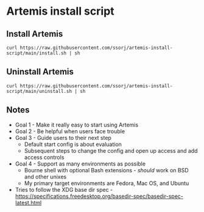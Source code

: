 # Artemis install script

## Install Artemis

~~~ shell
curl https://raw.githubusercontent.com/ssorj/artemis-install-script/main/install.sh | sh
~~~

## Uninstall Artemis

~~~ shell
curl https://raw.githubusercontent.com/ssorj/artemis-install-script/main/uninstall.sh | sh
~~~

## Notes

 - Goal 1 - Make it really easy to start using Artemis
 - Goal 2 - Be helpful when users face trouble
 - Goal 3 - Guide users to their next step
   - Default start config is about evaluation
   - Subsequent steps to change the config and open up access and add access controls
 - Goal 4 - Support as many environments as possible
   - Bourne shell with optional Bash extensions - *should* work on BSD and other unixes
   - My primary target environments are Fedora, Mac OS, and Ubuntu
 - Tries to follow the XDG base dir spec - https://specifications.freedesktop.org/basedir-spec/basedir-spec-latest.html

